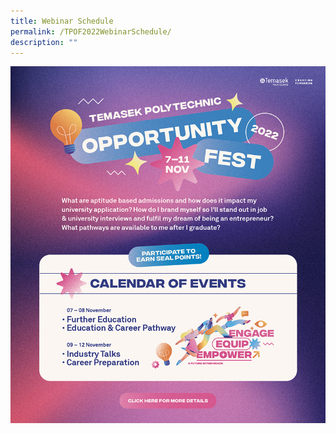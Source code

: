 ```yaml
---
title: Webinar Schedule
permalink: /TPOF2022WebinarSchedule/
description: ""
---
```

![](/images/Asset/EDM%202.jpg)